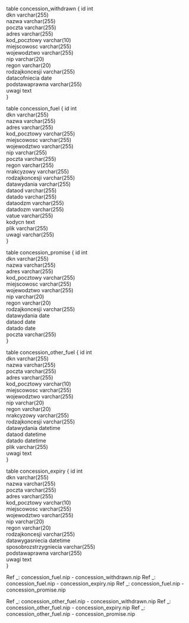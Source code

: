 table concession_withdrawn  {
  id  int   
  dkn  varchar(255)   
  nazwa  varchar(255)   
  poczta  varchar(255)   
  adres  varchar(255)   
  kod_pocztowy  varchar(10)   
  miejscowosc  varchar(255)   
  wojewodztwo  varchar(255)   
  nip  varchar(20)   
  regon  varchar(20)   
  rodzajkoncesji  varchar(255)   
  datacofniecia  date   
  podstawaprawna  varchar(255)   
  uwagi  text  
}

table concession_fuel  {
  id  int   
  dkn  varchar(255)   
  nazwa  varchar(255)   
  adres  varchar(255)   
  kod_pocztowy  varchar(255)   
  miejscowosc  varchar(255)   
  wojewodztwo  varchar(255)   
  nip  varchar(255)   
  poczta  varchar(255)   
  regon  varchar(255)   
  nrakcyzowy  varchar(255)   
  rodzajkoncesji  varchar(255)   
  datawydania  varchar(255)   
  dataod  varchar(255)   
  datado  varchar(255)   
  dataodzm   varchar(255)   
  datadozm   varchar(255)   
  vatue   varchar(255)   
  kodycn  text   
  plik  varchar(255)   
  uwagi  varchar(255)  
}

table concession_promise  {
  id  int   
  dkn  varchar(255)   
  nazwa  varchar(255)   
  adres  varchar(255)   
  kod_pocztowy  varchar(255)   
  miejscowosc  varchar(255)   
  wojewodztwo  varchar(255)   
  nip  varchar(20)   
  regon  varchar(20)   
  rodzajkoncesji  varchar(255)   
  datawydania  date   
  dataod  date   
  datado  date   
  poczta  varchar(255)  
}

table concession_other_fuel  {
  id  int   
  dkn  varchar(255)   
  nazwa  varchar(255)   
  poczta  varchar(255)   
  adres  varchar(255)   
  kod_pocztowy  varchar(10)   
  miejscowosc  varchar(255)   
  wojewodztwo  varchar(255)   
  nip  varchar(20)   
  regon  varchar(20)   
  nrakcyzowy  varchar(255)   
  rodzajkoncesji  varchar(255)   
  datawydania  datetime   
  dataod  datetime   
  datado  datetime   
  plik  varchar(255)   
  uwagi  text  
}

table concession_expiry  {
  id  int   
  dkn  varchar(255)   
  nazwa  varchar(255)   
  poczta  varchar(255)   
  adres  varchar(255)   
  kod_pocztowy  varchar(10)   
  miejscowosc  varchar(255)   
  wojewodztwo  varchar(255)   
  nip  varchar(20)   
  regon  varchar(20)   
  rodzajkoncesji  varchar(255)   
  datawygasniecia  datetime   
  sposobrozstrzygniecia  varchar(255)   
  podstawaprawna  varchar(255)   
  uwagi  text  
}

Ref _: concession_fuel.nip - concession_withdrawn.nip
Ref _: concession_fuel.nip - concession_expiry.nip
Ref _: concession_fuel.nip - concession_promise.nip

Ref _: concession_other_fuel.nip - concession_withdrawn.nip
Ref _: concession_other_fuel.nip - concession_expiry.nip
Ref _: concession_other_fuel.nip - concession_promise.nip
